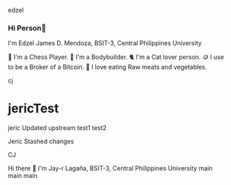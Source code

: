  edzel
### Hi Person👋

I'm Edzel James D. Mendoza, BSIT-3, Central Philippines University

🏁 I'm a Chess Player.
💪 I'm a Bodybuilder.
🐈 I'm a Cat lover person.
🪙 I use to be a Broker of a Bitcoin.
🍴 I love eating Raw meats and vegetables.

 cj
# jericTest
 jeric
 Updated upstream
test1
test2

Jeric
 Stashed changes

CJ

Hi there 👋
I'm Jay-r Lagaña, BSIT-3, Central Philippines University
 main
 main
 main
